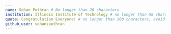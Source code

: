 ```yaml
---
name: Sohan Puthran # No longer than 28 characters
institution: Illinois Institute of Technology # no longer than 58 characters
quote: Congratulation Everyone! # no longer than 100 characters, avoid using quotes(") to guarantee the format remains the same.
github_user: sohansputhran
---
```

